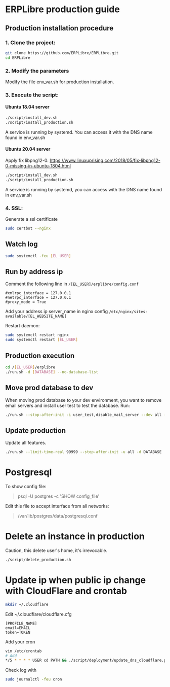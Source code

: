 # ERPLibre production guide

## Production installation procedure

### 1. Clone the project:
```bash
git clone https://github.com/ERPLibre/ERPLibre.git
cd ERPLibre
```

### 2. Modify the parameters
Modify the file env_var.sh for production installation.

### 3. Execute the script:
#### Ubuntu 18.04 server
```bash
./script/install_dev.sh
./script/install_production.sh
```
A service is running by systemd. You can access it with the DNS name found in env_var.sh

#### Ubuntu 20.04 server
Apply fix libpng12-0: https://www.linuxuprising.com/2018/05/fix-libpng12-0-missing-in-ubuntu-1804.html

```bash
./script/install_dev.sh
./script/install_production.sh
```
A service is running by systemd, you can access with the DNS name found in env_var.sh

### 4. SSL:
Generate a ssl certificate
```bash
sudo certbot --nginx
```

## Watch log
```bash
sudo systemctl -feu [EL_USER]
```

## Run by address ip
Comment the following line in `/[EL_USER]/erplibre/config.conf`
```
#xmlrpc_interface = 127.0.0.1
#netrpc_interface = 127.0.0.1
#proxy_mode = True
```
Add your address ip server_name in nginx config `/etc/nginx/sites-available/[EL_WEBSITE_NAME]`

Restart daemon:
```bash
sudo systemctl restart nginx
sudo systemctl restart [EL_USER]
```

## Production execution
```bash
cd /[EL_USER]/erplibre
./run.sh -d [DATABASE] --no-database-list
```

## Move prod database to dev
When moving prod database to your dev environment, you want to remove email servers and install user test to test the database.
Run:
```bash
./run.sh --stop-after-init -i user_test,disable_mail_server --dev all -d DATABASE
```

## Update production
Update all features.
```bash
./run.sh --limit-time-real 99999 --stop-after-init -u all -d DATABASE
```

# Postgresql
To show config file:
> psql -U postgres -c 'SHOW config_file'

Edit this file to accept interface from all networks:
> /var/lib/postgres/data/postgresql.conf

# Delete an instance in production
Caution, this delete user's home, it's irrevocable.
```bash
./script/delete_production.sh
```

# Update ip when public ip change with CloudFlare and crontab

```bash
mkdir ~/.cloudflare
```

Edit ~/.cloudflare/cloudflare.cfg
```
[PROFILE_NAME]
email=EMAIL
token=TOKEN
```

Add your cron
```bash
vim /etc/crontab
# Add
*/5 * * * * USER cd PATH && ./script/deployment/update_dns_cloudflare.py --profile PROFILE_NAME --zone_name CLOUDFLARE_ZONE_NAME --dns_name DNS_NAME --auto_sync
```

Check log with
```bash
sudo journalctl -feu cron
```